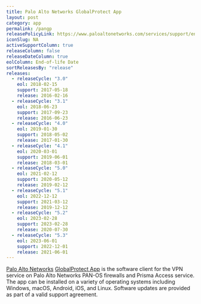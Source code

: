 ```yaml
---
title: Palo Alto Networks GlobalProtect App
layout: post
category: app
permalink: /pangp
releasePolicyLink: https://www.paloaltonetworks.com/services/support/end-of-life-announcements/end-of-life-summary
iconSlug: NA
activeSupportColumn: true
releaseColumn: false
releaseDateColumn: true
eolColumn: End-of-life Date
sortReleasesBy: "release"
releases:
  - releaseCycle: "3.0"
    eol: 2018-02-15
    support: 2017-05-18
    release: 2016-02-16
  - releaseCycle: "3.1"
    eol: 2018-06-23
    support: 2017-09-23
    release: 2016-06-23
  - releaseCycle: "4.0"
    eol: 2019-01-30
    support: 2018-05-02
    release: 2017-01-30
  - releaseCycle: "4.1"
    eol: 2020-03-01
    support: 2019-06-01
    release: 2018-03-01
  - releaseCycle: "5.0"
    eol: 2021-02-12
    support: 2020-05-12
    release: 2019-02-12
  - releaseCycle: "5.1"
    eol: 2022-12-12
    support: 2021-03-12
    release: 2019-12-12
  - releaseCycle: "5.2"
    eol: 2023-02-28
    support: 2023-02-28
    release: 2020-07-30
  - releaseCycle: "5.3"
    eol: 2023-06-01
    support: 2022-12-01
    release: 2021-06-01
---
```

[Palo Alto Networks](https://www.paloaltonetworks.com/) [GlobalProtect App](https://docs.paloaltonetworks.com/globalprotect.html) is the software client for the VPN service on Palo Alto Networks PAN-OS firewalls and Prisma Access service. The app can be installed on a variety of operating systems including Windows, macOS, Android, iOS, and Linux.
Software updates are provided as part of a valid support agreement.

